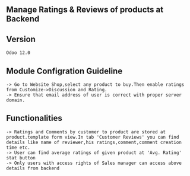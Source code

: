 Manage Ratings & Reviews of products at Backend
-----------------------------------------------

Version
---------
	Odoo 12.0

Module Configration Guideline
-----------------------------
	-> Go to Website Shop,select any product to buy.Then enable ratings from Customize->Discussion and Rating.
	-> Ensure that email address of user is correct with proper server domain.

Functionalities
---------------
	-> Ratings and Comments by customer to product are stored at product.template form view.In tab 'Customer Reviews' you can find details like name of reviewer,his ratings,comment,comment creation time etc.
	-> User can find average ratings of given product at 'Avg. Rating' stat button
	-> Only users with access rights of Sales manager can access above details from backend
